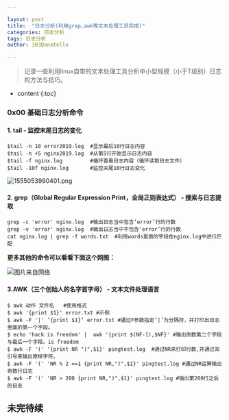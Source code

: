 ```yaml
---

layout: post
title:  "日志分析(利用grep,awk等文本处理工具完成)"
categories: 日志分析
tags: 日志分析
author: 303Donatello

---
```

>    记录一些利用linux自带的文本处理工具分析中小型规模（小于T级别）日志的方法与技巧。

* content
{:toc}


### 0x00 基础日志分析命令

#### 1.  tail - 监控末尾日志的变化

```
$tail -n 10 error2019.log  #显示最后10行日志内容
$tail -n +5 nginx2019.log  #从第5行开始显示日志内容
$tail -f nginx.log         #循环查看日志内容（循环读取日志文件）
$tail -10f nginx.log       #监控末尾10行日志变化
```

![1555053990401.png](https://upload-images.jianshu.io/upload_images/5430312-a472057acf382b3d.png?imageMogr2/auto-orient/strip%7CimageView2/2/w/1240)

#### 2.  grep（Global Regular Expression Print，全局正则表达式） - 搜索与日志提取

 ```
grep -c 'error' nginx.log  #输出日志当中包含‘error’行的行数
grep -v 'error' nginx.log  #输出日志当中不包含‘error’行的行数
cat nginx.log | grep -f words.txt  #利用words里面的字段在nginx.log中进行匹配
 ```

**更多其他的命令可以看看下面这个网图：**

![图片来自网络](https://upload-images.jianshu.io/upload_images/5430312-7b139f03183ae6f8.png?imageMogr2/auto-orient/strip%7CimageView2/2/w/1240)

#### 3.AWK（三个创始人的名字首字母） - 文本文件处理语言

```
$ awk 动作 文件名   #使用格式
$ awk '{print $1}' error.txt #示例
$ awk -F '|' ‘{print $1}’ error.txt #通过F参数指定‘|’为分隔符，并打印出日志里面的第一个字段。
$ echo 'hack is freedom' |  awk '{print $(NF-1),$NF}' #输出倒数第二个字段与最后一个字段。is freedom
$ awk -F '(' '{print NR ")",$1}' pingtest.log  #通过NR来打印行数,并通过双引号来输出原样字符。
$ awk -F '(' 'NR % 2 ==1 {print NR,")",$1}' pingtest.log #通过NR运算输出奇数行日志
$ awk -F '(' 'NR > 200 {print NR,")",$1}' pingtest.log #输出第200行之后的日志

```

## 未完待续









 
